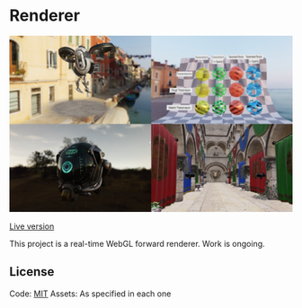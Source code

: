 # Renderer

![screenshot of some features](./defaultResources/renderer.jpg)

[Live version](https://al-ro.github.io/projects/renderer/)

This project is a real-time WebGL forward renderer. Work is ongoing.

## License

Code: [MIT](https://choosealicense.com/licenses/mit/)
Assets: As specified in each one
